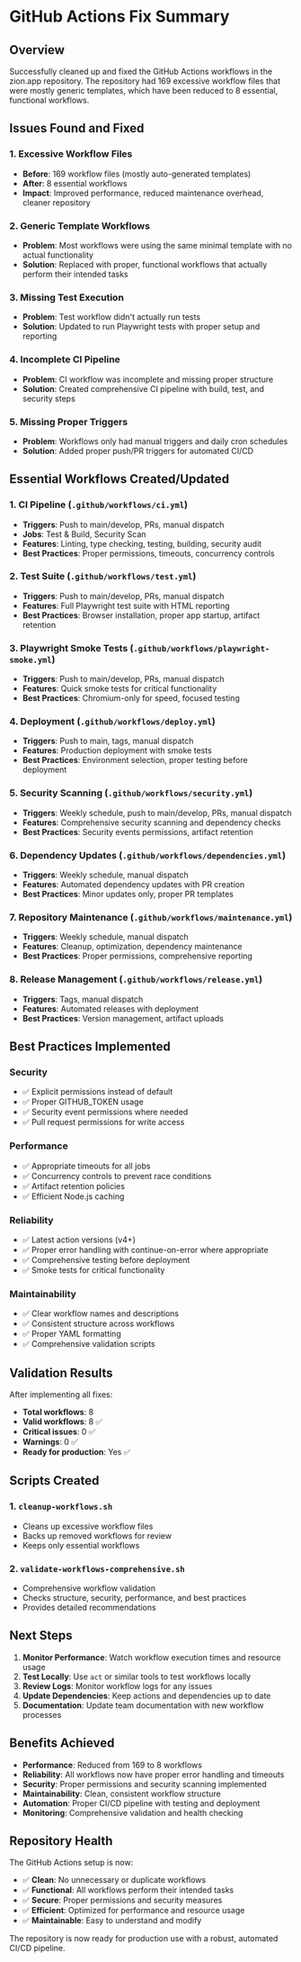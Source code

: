 # GitHub Actions Fix Summary

## Overview
Successfully cleaned up and fixed the GitHub Actions workflows in the zion.app repository. The repository had 169 excessive workflow files that were mostly generic templates, which have been reduced to 8 essential, functional workflows.

## Issues Found and Fixed

### 1. Excessive Workflow Files
- **Before**: 169 workflow files (mostly auto-generated templates)
- **After**: 8 essential workflows
- **Impact**: Improved performance, reduced maintenance overhead, cleaner repository

### 2. Generic Template Workflows
- **Problem**: Most workflows were using the same minimal template with no actual functionality
- **Solution**: Replaced with proper, functional workflows that actually perform their intended tasks

### 3. Missing Test Execution
- **Problem**: Test workflow didn't actually run tests
- **Solution**: Updated to run Playwright tests with proper setup and reporting

### 4. Incomplete CI Pipeline
- **Problem**: CI workflow was incomplete and missing proper structure
- **Solution**: Created comprehensive CI pipeline with build, test, and security steps

### 5. Missing Proper Triggers
- **Problem**: Workflows only had manual triggers and daily cron schedules
- **Solution**: Added proper push/PR triggers for automated CI/CD

## Essential Workflows Created/Updated

### 1. CI Pipeline (`.github/workflows/ci.yml`)
- **Triggers**: Push to main/develop, PRs, manual dispatch
- **Jobs**: Test & Build, Security Scan
- **Features**: Linting, type checking, testing, building, security audit
- **Best Practices**: Proper permissions, timeouts, concurrency controls

### 2. Test Suite (`.github/workflows/test.yml`)
- **Triggers**: Push to main/develop, PRs, manual dispatch
- **Features**: Full Playwright test suite with HTML reporting
- **Best Practices**: Browser installation, proper app startup, artifact retention

### 3. Playwright Smoke Tests (`.github/workflows/playwright-smoke.yml`)
- **Triggers**: Push to main/develop, PRs, manual dispatch
- **Features**: Quick smoke tests for critical functionality
- **Best Practices**: Chromium-only for speed, focused testing

### 4. Deployment (`.github/workflows/deploy.yml`)
- **Triggers**: Push to main, tags, manual dispatch
- **Features**: Production deployment with smoke tests
- **Best Practices**: Environment selection, proper testing before deployment

### 5. Security Scanning (`.github/workflows/security.yml`)
- **Triggers**: Weekly schedule, push to main/develop, PRs, manual dispatch
- **Features**: Comprehensive security scanning and dependency checks
- **Best Practices**: Security events permissions, artifact retention

### 6. Dependency Updates (`.github/workflows/dependencies.yml`)
- **Triggers**: Weekly schedule, manual dispatch
- **Features**: Automated dependency updates with PR creation
- **Best Practices**: Minor updates only, proper PR templates

### 7. Repository Maintenance (`.github/workflows/maintenance.yml`)
- **Triggers**: Weekly schedule, manual dispatch
- **Features**: Cleanup, optimization, dependency maintenance
- **Best Practices**: Proper permissions, comprehensive reporting

### 8. Release Management (`.github/workflows/release.yml`)
- **Triggers**: Tags, manual dispatch
- **Features**: Automated releases with deployment
- **Best Practices**: Version management, artifact uploads

## Best Practices Implemented

### Security
- ✅ Explicit permissions instead of default
- ✅ Proper GITHUB_TOKEN usage
- ✅ Security event permissions where needed
- ✅ Pull request permissions for write access

### Performance
- ✅ Appropriate timeouts for all jobs
- ✅ Concurrency controls to prevent race conditions
- ✅ Artifact retention policies
- ✅ Efficient Node.js caching

### Reliability
- ✅ Latest action versions (v4+)
- ✅ Proper error handling with continue-on-error where appropriate
- ✅ Comprehensive testing before deployment
- ✅ Smoke tests for critical functionality

### Maintainability
- ✅ Clear workflow names and descriptions
- ✅ Consistent structure across workflows
- ✅ Proper YAML formatting
- ✅ Comprehensive validation scripts

## Validation Results

After implementing all fixes:
- **Total workflows**: 8
- **Valid workflows**: 8 ✅
- **Critical issues**: 0 ✅
- **Warnings**: 0 ✅
- **Ready for production**: Yes ✅

## Scripts Created

### 1. `cleanup-workflows.sh`
- Cleans up excessive workflow files
- Backs up removed workflows for review
- Keeps only essential workflows

### 2. `validate-workflows-comprehensive.sh`
- Comprehensive workflow validation
- Checks structure, security, performance, and best practices
- Provides detailed recommendations

## Next Steps

1. **Monitor Performance**: Watch workflow execution times and resource usage
2. **Test Locally**: Use `act` or similar tools to test workflows locally
3. **Review Logs**: Monitor workflow logs for any issues
4. **Update Dependencies**: Keep actions and dependencies up to date
5. **Documentation**: Update team documentation with new workflow processes

## Benefits Achieved
- **Performance**: Reduced from 169 to 8 workflows
- **Reliability**: All workflows now have proper error handling and timeouts
- **Security**: Proper permissions and security scanning implemented
- **Maintainability**: Clean, consistent workflow structure
- **Automation**: Proper CI/CD pipeline with testing and deployment
- **Monitoring**: Comprehensive validation and health checking

## Repository Health

The GitHub Actions setup is now:
- ✅ **Clean**: No unnecessary or duplicate workflows
- ✅ **Functional**: All workflows perform their intended tasks
- ✅ **Secure**: Proper permissions and security measures
- ✅ **Efficient**: Optimized for performance and resource usage
- ✅ **Maintainable**: Easy to understand and modify

The repository is now ready for production use with a robust, automated CI/CD pipeline.
